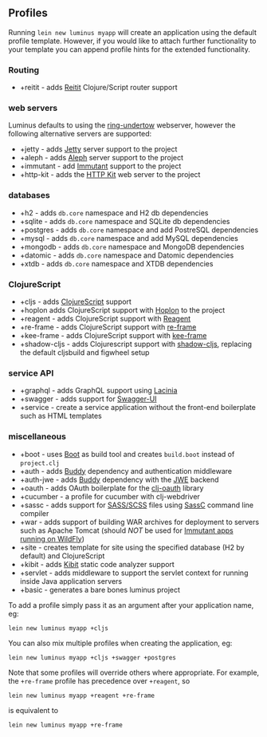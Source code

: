 ## Profiles

Running `lein new luminus myapp` will create an application using the default profile template.
However, if you would like to attach further functionality to your template you can append
profile hints for the extended functionality.

### Routing

* +reitit - adds [Reitit](https://metosin.github.io/reitit/) Clojure/Script router support

### web servers

Luminus defaults to using the [ring-undertow](https://github.com/luminus-framework/ring-undertow-adapter) webserver, however the following
alternative servers are supported:

* +jetty - adds [Jetty](https://github.com/mpenet/jet) server support to the project
* +aleph - adds [Aleph](https://github.com/ztellman/aleph) server support to the project
* +immutant - add [Immutant](http://immutant.org/) support to the project
* +http-kit - adds the [HTTP Kit](https://github.com/http-kit/http-kit) web server to the project

### databases

* +h2 - adds `db.core` namespace and H2 db dependencies
* +sqlite - adds `db.core` namespace and SQLite db dependencies
* +postgres - adds `db.core` namespace and add PostreSQL dependencies
* +mysql - adds `db.core` namespace and add MySQL dependencies
* +mongodb - adds `db.core` namespace and MongoDB dependencies
* +datomic - adds `db.core` namespace and Datomic dependencies
* +xtdb - adds `db.core` namespace and XTDB dependencies

### ClojureScript

* +cljs - adds [ClojureScript](http://clojurescript.org/) support
* +hoplon adds ClojureScript support with [Hoplon](https://github.com/hoplon/hoplon) to the project
* +reagent - adds ClojureScript support with [Reagent](https://reagent-project.github.io/)
* +re-frame - adds ClojureScript support with [re-frame](https://github.com/Day8/re-frame)
* +kee-frame - adds ClojureScript support with [kee-frame](https://github.com/ingesolvoll/kee-frame)
* +shadow-cljs - adds Clojurescript support with [shadow-cljs](https://github.com/thheller/shadow-cljs), replacing the default cljsbuild and figwheel setup

### service API

* +graphql - adds GraphQL support using [Lacinia](https://github.com/walmartlabs/lacinia)
* +swagger - adds support for [Swagger-UI](https://github.com/swagger-api/swagger-ui)
* +service - create a service application without the front-end boilerplate such as HTML templates

### miscellaneous

* +boot - uses [Boot](https://github.com/boot-clj/boot) as build tool and creates `build.boot` instead of `project.clj`
* +auth - adds [Buddy](https://github.com/funcool/buddy) dependency and authentication middleware
* +auth-jwe - adds [Buddy](https://github.com/funcool/buddy) dependency with the [JWE](https://jwcrypto.readthedocs.io/en/stable/jwe.html) backend
* +oauth - adds OAuth boilerplate for the [clj-oauth](https://github.com/mattrepl/clj-oauth) library
* +cucumber - a profile for cucumber with clj-webdriver
* +sassc - adds support for [SASS/SCSS](http://sass-lang.com/) files using [SassC](https://github.com/sass/sassc) command line compiler
* +war - adds support of building WAR archives for deployment to servers such as Apache Tomcat (should *NOT* be used for [Immutant apps running on WildFly](deployment.html#deploying_to_wildfly))
* +site - creates template for site using the specified database (H2 by default) and ClojureScript
* +kibit - adds [Kibit](https://github.com/jonase/kibit) static code analyzer support
* +servlet - adds middleware to support the servlet context for running inside Java application servers
* +basic - generates a bare bones luminus project

To add a profile simply pass it as an argument after your application name, eg:

```
lein new luminus myapp +cljs
```

You can also mix multiple profiles when creating the application, eg:

```
lein new luminus myapp +cljs +swagger +postgres
```

Note that some profiles will override others where appropriate. For example, the `+re-frame` profile has precedence over `+reagent`, so
```
lein new luminus myapp +reagent +re-frame
```
is equivalent to
```
lein new luminus myapp +re-frame
```
